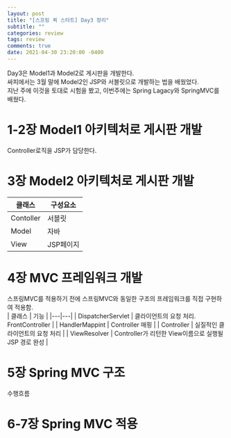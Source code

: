 ```yaml
---
layout: post
title: "[스프링 퀵 스타트] Day3 정리"
subtitle: ""
categories: review
tags: review
comments: true
date: 2021-04-30 23:20:00 -0400
---
```


Day3은 Model1과 Model2로 게시판을 개발한다.  
싸피에서는 3월 말에 Model2인 JSP와 서블릿으로 개발하는 법을 배웠었다.  
지난 주에 이것을 토대로 시험을 봤고, 이번주에는 Spring Lagacy와 SpringMVC를 배웠다.  

# 1-2장 Model1 아키텍처로 게시판 개발  
Controller로직을 JSP가 담당한다.  

# 3장 Model2 아키텍처로 게시판 개발  
클래스 | 구성요소
---|---
Contoller | 서블릿
Model | 자바
View | JSP페이지

# 4장 MVC 프레임워크 개발   
스프링MVC를 적용하기 전에 스프링MVC와 동일한 구조의 프레임워크를 직접 구현하여 적용함.  
| 클래스 | 기능 | 
|---|---|
| DispatcherServlet | 클라이언트의 요청 처리. FrontController |
| HandlerMappint | Controller 매핑 |
| Controller | 실질적인 클라이언트의 요청 처리 |
| ViewResolver | Controller가 리턴한 View이름으로 실행될 JSP 경로 완성 |

# 5장 Spring MVC 구조  
수행흐름

# 6-7장 Spring MVC 적용 
